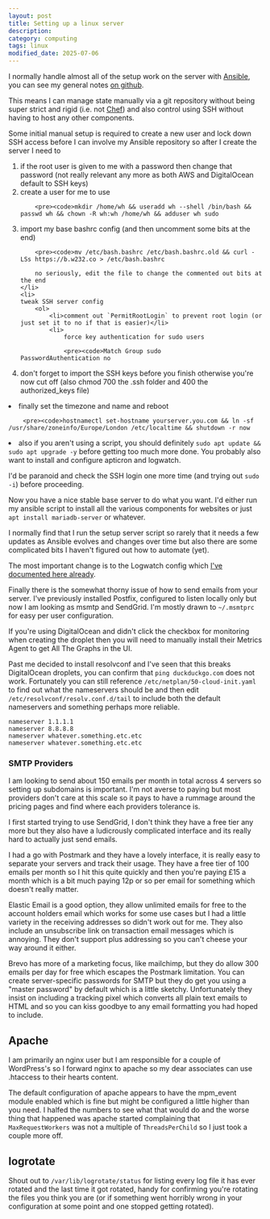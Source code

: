 ```yaml
---
layout: post
title: Setting up a linux server
description:
category: computing
tags: linux
modified_date: 2025-07-06
---
```


I normally handle almost all of the setup work on the server with [Ansible](https://www.ansible.com/), you can see my general notes [on github](https://github.com/willpower232/howiuseansibletomanageservers).

This means I can manage state manually via a git repository without being super strict and rigid (i.e. not [Chef](https://www.chef.io/)) and also control using SSH without having to host any other components.

Some initial manual setup is required to create a new user and lock down SSH access before I can involve my Ansible repository so after I create the server I need to

<ol>
	<li>if the root user is given to me with a password then change that password (not really relevant any more as both AWS and DigitalOcean default to SSH keys)</li>
	<li>
		create a user for me to use

		<pre><code>mkdir /home/wh && useradd wh --shell /bin/bash && passwd wh && chown -R wh:wh /home/wh && adduser wh sudo
</code></pre>
	</li>
	<li>
		import my base bashrc config (and then uncomment some bits at the end)

		<pre><code>mv /etc/bash.bashrc /etc/bash.bashrc.old && curl -LSs https://b.w232.co > /etc/bash.bashrc
</code></pre>

		no seriously, edit the file to change the commented out bits at the end
	</li>
	<li>
	tweak SSH server config
		<ol>
			<li>comment out `PermitRootLogin` to prevent root login (or just set it to no if that is easier)</li>
			<li>
				force key authentication for sudo users

				<pre><code>Match Group sudo
	PasswordAuthentication no
</code></pre>
			</li>
			<li>don't forget to import the SSH keys before you finish otherwise you're now cut off (also chmod 700 the .ssh folder and 400 the authorized_keys file)</li>
		</ol>
	</li>
	<li>
		finally set the timezone and name and reboot

		<pre><code>hostnamectl set-hostname yourserver.you.com && ln -sf /usr/share/zoneinfo/Europe/London /etc/localtime && shutdown -r now
</code></pre>
	</li>
	<li>also if you aren't using a script, you should definitely `sudo apt update && sudo apt upgrade -y` before getting too much more done. You probably also want to install and configure apticron and logwatch.</li>
</ol>

I'd be paranoid and check the SSH login one more time (and trying out `sudo -i`) before proceeding.

Now you have a nice stable base server to do what you want. I'd either run my ansible script to install all the various components for websites or just `apt install mariadb-server` or whatever.

I normally find that I run the setup server script so rarely that it needs a few updates as Ansible evolves and changes over time but also there are some complicated bits I haven't figured out how to automate (yet).

The most important change is to the Logwatch config which [I've documented here already](/computing/customising-logwatch.html).

Finally there is the somewhat thorny issue of how to send emails from your server. I've previously installed Postfix, configured to listen locally only but now I am looking as msmtp and SendGrid. I'm mostly drawn to `~/.msmtprc` for easy per user configuration.

If you're using DigitalOcean and didn't click the checkbox for monitoring when creating the droplet then you will need to manually install their Metrics Agent to get All The Graphs in the UI.

Past me decided to install resolvconf and I've seen that this breaks DigitalOcean droplets, you can confirm that `ping duckduckgo.com` does not work. Fortunately you can still reference `/etc/netplan/50-cloud-init.yaml` to find out what the nameservers should be and then edit `/etc/resolvconf/resolv.conf.d/tail` to include both the default nameservers and something perhaps more reliable.

<pre><code>nameserver 1.1.1.1
nameserver 8.8.8.8
nameserver whatever.something.etc.etc
nameserver whatever.something.etc.etc
</code></pre>

### SMTP Providers

I am looking to send about 150 emails per month in total across 4 servers so setting up subdomains is important. I'm not averse to paying but most providers don't care at this scale so it pays to have a rummage around the pricing pages and find where each providers tolerance is.

I first started trying to use SendGrid, I don't think they have a free tier any more but they also have a ludicrously complicated interface and its really hard to actually just send emails.

I had a go with Postmark and they have a lovely interface, it is really easy to separate your servers and track their usage. They have a free tier of 100 emails per month so I hit this quite quickly and then you're paying £15 a month which is a bit much paying 12p or so per email for something which doesn't really matter.

Elastic Email is a good option, they allow unlimited emails for free to the account holders email which works for some use cases but I had a little variety in the receiving addresses so didn't work out for me. They also include an unsubscribe link on transaction email messages which is annoying. They don't support plus addressing so you can't cheese your way around it either.

Brevo has more of a marketing focus, like mailchimp, but they do allow 300 emails per day for free which escapes the Postmark limitation. You can create server-specific passwords for SMTP but they do get you using a "master password" by default which is a little sketchy. Unfortunately they insist on including a tracking pixel which converts all plain text emails to HTML and so you can kiss goodbye to any email formatting you had hoped to include.

## Apache

I am primarily an nginx user but I am responsible for a couple of WordPress's so I forward nginx to apache so my dear associates can use .htaccess to their hearts content.

The default configuration of apache appears to have the mpm_event module enabled which is fine but might be configured a little higher than you need. I halfed the numbers to see what that would do and the worse thing that happened was apache started complaining that `MaxRequestWorkers` was not a multiple of `ThreadsPerChild` so I just took a couple more off.

## logrotate

Shout out to `/var/lib/logrotate/status` for listing every log file it has ever rotated and the last time it got rotated, handy for confirming you're rotating the files you think you are (or if something went horribly wrong in your configuration at some point and one stopped getting rotated).
